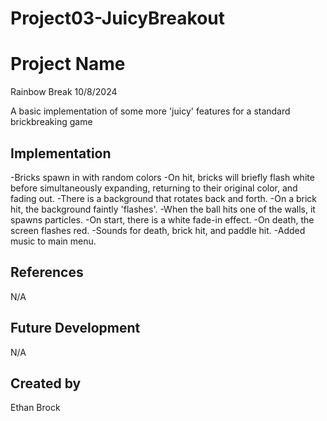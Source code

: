 # Project03-JuicyBreakout

# Project Name
Rainbow Break
10/8/2024

A basic implementation of some more 'juicy' features for a standard brickbreaking game
## Implementation
-Bricks spawn in with random colors
-On hit, bricks will briefly flash white before simultaneously expanding, returning to their original color, and fading out.
-There is a background that rotates back and forth.
-On a brick hit, the background faintly 'flashes'.
-When the ball hits one of the walls, it spawns particles.
-On start, there is a white fade-in effect.
-On death, the screen flashes red.
-Sounds for death, brick hit, and paddle hit.
-Added music to main menu.

## References
N/A
## Future Development
N/A
## Created by
Ethan Brock
